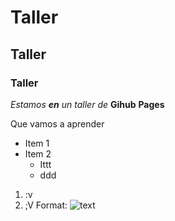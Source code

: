 # Taller
## Taller
### Taller
*Estamos **en** un* *taller* _de_ **Gihub** __Pages__

Que vamos a aprender
* Item 1
* Item 2
  * Ittt
  * ddd
 1. :v
 2. ;V
 Format: ![text](https://img.buzzfeed.com/buzzfeed-static/static/2018-11/20/18/campaign_images/buzzfeed-prod-web-05/18-veces-en-las-que-el-meme-de-pikachu-fue-tan-ac-2-11110-1542757151-3_dblbig.jpg)
